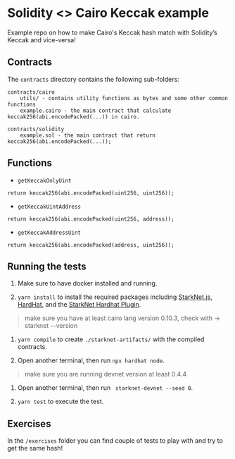 # Solidity <> Cairo Keccak example

Example repo on how to make Cairo's Keccak hash match with Solidity’s Keccak and vice-versa!

## Contracts
The `contracts` directory contains the following sub-folders:

```
contracts/cairo
	utils/ - contains utility functions as bytes and some other common functions
	example.cairo - the main contract that calculate keccak256(abi.encodePacked(...)) in cairo.

contracts/solidity
	example.sol - the main contract that return keccak256(abi.encodePacked(...));
```

## Functions

- `getKeccakOnlyUint` 
```
return keccak256(abi.encodePacked(uint256, uint256));
```

- `getKeccakUintAddress` 
```
return keccak256(abi.encodePacked(uint256, address));
```

- `getKeccakAddressUint`
```
return keccak256(abi.encodePacked(address, uint256));
```

## Running the tests
1. Make sure to have docker installed and running.

1. `yarn install` to install the required packages including [StarkNet.js](https://www.starknetjs.com/), [HardHat](https://hardhat.org/), and the [StarkNet Hardhat Plugin](https://shard-labs.github.io/starknet-hardhat-plugin/).

> make sure you have at least cairo lang version 0.10.3, check with -> starknet --version

1. `yarn compile` to create `./starknet-artifacts/` with the compiled contracts.

1. Open another terminal, then run `npx hardhat node`.

> make sure you are running devnet version at least 0.4.4

1. Open another terminal, then run ` starknet-devnet --seed 0`.

1. `yarn test` to execute the test.

## Exercises

In the `/exercises` folder you can find couple of tests to play with and try to get the same hash!